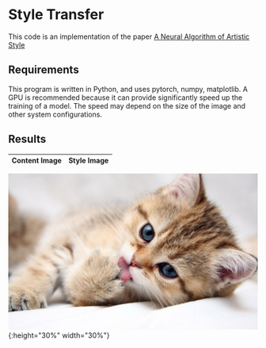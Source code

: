 # Style Transfer 
This code is an implementation of the paper [A Neural Algorithm of Artistic Style](https://arxiv.org/pdf/1508.06576.pdf)

## Requirements
This program is written in Python, and uses pytorch, numpy, matplotlib.
A GPU is recommended because it can provide significantly speed up the training of a model. The speed may depend on the size of the image and other system configurations.

## Results

| Content Image             |  Style Image |
:-------------------------:|:-------------------------:
![](https://github.com/HarshRangwala/NeuralNetworkProjects/blob/master/Style%20Transfer%20with%20PyTorch/cat.jpeg){:height="30%" width="30%"}

